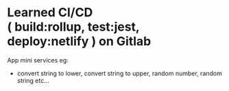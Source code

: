 # Learned CI/CD <br />( build:rollup, test:jest, deploy:netlify ) on Gitlab
App mini services eg:
- convert string to lower, convert string to upper, 
random number, random string etc...
